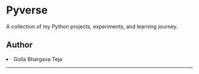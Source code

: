 <h1>Pyverse</h1>

A collection of my Python projects, experiments, and learning journey.
## Author

<li>Golla Bhargava Teja</li>

---
